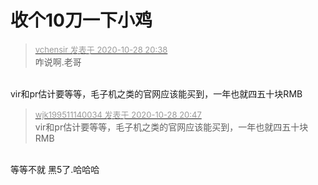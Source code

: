 # 收个10刀一下小鸡


<div class="quote"><blockquote><font size="2"><a href="https://www.hostloc.com/forum.php?mod=redirect&amp;goto=findpost&amp;pid=9366067&amp;ptid=759185" target="_blank"><font color="#999999">vchensir 发表于 2020-10-28 20:38</font></a></font><br />
咋说啊.老哥</blockquote></div><br />
vir和pr估计要等等，毛子机之类的官网应该能买到，一年也就四五十块RMB

<div class="quote"><blockquote><font size="2"><a href="https://www.hostloc.com/forum.php?mod=redirect&amp;goto=findpost&amp;pid=9366135&amp;ptid=759185" target="_blank"><font color="#999999">wjk199511140034 发表于 2020-10-28 20:47</font></a></font><br />
vir和pr估计要等等，毛子机之类的官网应该能买到，一年也就四五十块RMB</blockquote></div><br />
等等不就 黑5了.哈哈哈

